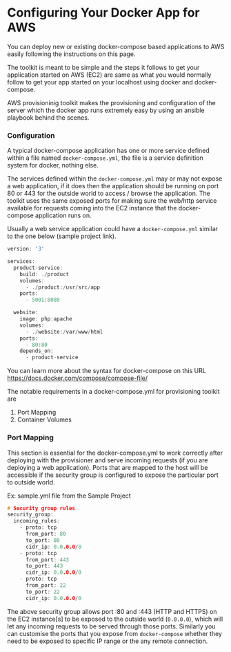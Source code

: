 # Configuring Your Docker App for AWS

You can deploy new or existing docker-compose based applications to AWS easily following the instructions on this page.

The toolkit is meant to be simple and the steps it follows to get your application started on AWS (EC2) are same as what you would normally follow to get your app started on your localhost using docker and docker-compose.

AWS provisioninig toolkit makes the provisioning and configuration of the server which the docker app runs extremely easy by using an ansible playbook behind the scenes.

### Configuration

A typical docker-compose application has one or more service defined within a file named `docker-compose.yml`, the file is a service definition system for docker, nothing else.

The services defined within the `docker-compose.yml` may or may not expose a web application, if it does then the application should be running on port 80 or 443 for the outside world to access / browse the application. The toolkit uses the same exposed ports for making sure the web/http service available for requests coming into the EC2 instance that the docker-compose application runs on.

Usually a web service application could have a `docker-compose.yml` similar to the one below (sample project link).

```c
version: '3'

services:
  product-service:
    build: ./product
    volumes:
      - ./product:/usr/src/app
    ports:
      - 5001:8080

  website:
    image: php:apache
    volumes:
      - ./website:/var/www/html
    ports:
      - 80:80
    depends_on:
      - product-service
```

You can learn more about the syntax for docker-compose on this URL <https://docs.docker.com/compose/compose-file/>

The notable requirements in a docker-compose.yml for provisioning toolkit are

1. Port Mapping
2. Container Volumes

### Port Mapping

This section is essential for the docker-compose.yml to work correctly after deploying with the provisioner and serve incoming requests (if you are deploying a web application). Ports that are mapped to the host will be accessible if the security group is configured to expose the particular port to outside world.

Ex: sample.yml file from the Sample Project

```c
# Security group rules
security_group:
  incoming_rules:
    - proto: tcp
      from_port: 80
      to_port: 80
      cidr_ip: 0.0.0.0/0
    - proto: tcp
      from_port: 443
      to_port: 443
      cidr_ip: 0.0.0.0/0
    - proto: tcp
      from_port: 22
      to_port: 22
      cidr_ip: 0.0.0.0/0
```

The above security group allows port :80 and :443 (HTTP and HTTPS) on the EC2 instance[s] to be exposed to the outside world (`0.0.0.0`), which will let any incoming requests to be served through those ports. Similarly you can customise the ports that you expose from `docker-compose` whether they need to be exposed to specific IP range or the any remote connection.